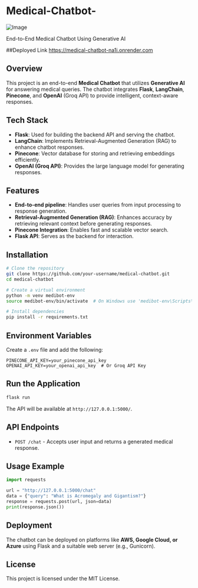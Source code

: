 # Medical-Chatbot-
![Image](https://github.com/user-attachments/assets/0cb3c6c5-9497-4385-8fd9-4ecc6bd82e33)

End-to-End Medical Chatbot Using Generative AI

##Deployed Link 
https://medical-chatbot-na1i.onrender.com

## Overview
This project is an end-to-end **Medical Chatbot** that utilizes **Generative AI** for answering medical queries. The chatbot integrates **Flask**, **LangChain**, **Pinecone**, and **OpenAI** (Groq API) to provide intelligent, context-aware responses.

## Tech Stack
- **Flask**: Used for building the backend API and serving the chatbot.
- **LangChain**: Implements Retrieval-Augmented Generation (RAG) to enhance chatbot responses.
- **Pinecone**: Vector database for storing and retrieving embeddings efficiently.
- **OpenAI (Groq API)**: Provides the large language model for generating responses.

## Features
- **End-to-end pipeline**: Handles user queries from input processing to response generation.
- **Retrieval-Augmented Generation (RAG)**: Enhances accuracy by retrieving relevant context before generating responses.
- **Pinecone Integration**: Enables fast and scalable vector search.
- **Flask API**: Serves as the backend for interaction.

## Installation
```bash
# Clone the repository
git clone https://github.com/your-username/medical-chatbot.git
cd medical-chatbot

# Create a virtual environment
python -m venv medibot-env
source medibot-env/bin/activate  # On Windows use 'medibot-env\Scripts\activate'

# Install dependencies
pip install -r requirements.txt
```

## Environment Variables
Create a `.env` file and add the following:
```
PINECONE_API_KEY=your_pinecone_api_key
OPENAI_API_KEY=your_openai_api_key  # Or Groq API Key
```

## Run the Application
```bash
flask run
```
The API will be available at `http://127.0.0.1:5000/`.

## API Endpoints
- `POST /chat` - Accepts user input and returns a generated medical response.

## Usage Example
```python
import requests

url = "http://127.0.0.1:5000/chat"
data = {"query": "What is Acromegaly and Gigantism?"}
response = requests.post(url, json=data)
print(response.json())
```

## Deployment
The chatbot can be deployed on platforms like **AWS, Google Cloud, or Azure** using Flask and a suitable web server (e.g., Gunicorn).

## License
This project is licensed under the MIT License.

